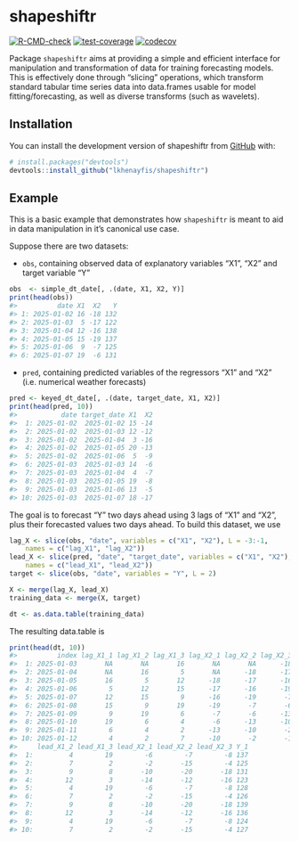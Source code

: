 
<!-- README.md is generated from README.Rmd. Please edit that file -->

# shapeshiftr

<!-- badges: start -->

[![R-CMD-check](https://github.com/lkhenayfis/shapeshiftr/actions/workflows/R-CMD-check.yaml/badge.svg)](https://github.com/lkhenayfis/shapeshiftr/actions/workflows/R-CMD-check.yaml)
[![test-coverage](https://github.com/lkhenayfis/shapeshiftr/actions/workflows/test-coverage.yaml/badge.svg)](https://github.com/lkhenayfis/shapeshiftr/actions/workflows/test-coverage.yaml)
[![codecov](https://codecov.io/gh/lkhenayfis/shapeshiftr/graph/badge.svg?token=JW6LQ7TO2U)](https://codecov.io/gh/lkhenayfis/shapeshiftr)
<!-- badges: end -->

Package `shapeshiftr` aims at providing a simple and efficient interface
for manipulation and transformation of data for training forecasting
models. This is effectively done through “slicing” operations, which
transform standard tabular time series data into data.frames usable for
model fitting/forecasting, as well as diverse transforms (such as
wavelets).

## Installation

You can install the development version of shapeshiftr from
[GitHub](https://github.com/lkhenayfis/shapeshiftr) with:

``` r
# install.packages("devtools")
devtools::install_github("lkhenayfis/shapeshiftr")
```

## Example

This is a basic example that demonstrates how `shapeshiftr` is meant to
aid in data manipulation in it’s canonical use case.

Suppose there are two datasets:

  - `obs`, containing observed data of explanatory variables “X1”, “X2”
    and target variable “Y”

<!-- end list -->

``` r
obs  <- simple_dt_date[, .(date, X1, X2, Y)]
print(head(obs))
#>          date X1  X2   Y
#> 1: 2025-01-02 16 -18 132
#> 2: 2025-01-03  5 -17 122
#> 3: 2025-01-04 12 -16 138
#> 4: 2025-01-05 15 -19 137
#> 5: 2025-01-06  9  -7 125
#> 6: 2025-01-07 19  -6 131
```

  - `pred`, containing predicted variables of the regressors “X1” and
    “X2” (i.e. numerical weather forecasts)

<!-- end list -->

``` r
pred <- keyed_dt_date[, .(date, target_date, X1, X2)]
print(head(pred, 10))
#>           date target_date X1  X2
#>  1: 2025-01-02  2025-01-02 15 -14
#>  2: 2025-01-02  2025-01-03 12 -12
#>  3: 2025-01-02  2025-01-04  3 -16
#>  4: 2025-01-02  2025-01-05 20 -13
#>  5: 2025-01-02  2025-01-06  5  -9
#>  6: 2025-01-03  2025-01-03 14  -6
#>  7: 2025-01-03  2025-01-04  4  -7
#>  8: 2025-01-03  2025-01-05 19  -8
#>  9: 2025-01-03  2025-01-06 13  -5
#> 10: 2025-01-03  2025-01-07 18 -17
```

The goal is to forecast “Y” two days ahead using 3 lags of “X1” and
“X2”, plus their forecasted values two days ahead. To build this
dataset, we use

``` r
lag_X <- slice(obs, "date", variables = c("X1", "X2"), L = -3:-1,
    names = c("lag_X1", "lag_X2"))
lead_X <- slice(pred, "date", "target_date", variables = c("X1", "X2"), L = 0:2,
    names = c("lead_X1", "lead_X2"))
target <- slice(obs, "date", variables = "Y", L = 2)

X <- merge(lag_X, lead_X)
training_data <- merge(X, target)

dt <- as.data.table(training_data)
```

The resulting data.table is

``` r
print(head(dt, 10))
#>          index lag_X1_1 lag_X1_2 lag_X1_3 lag_X2_1 lag_X2_2 lag_X2_3 lead_X1_1
#>  1: 2025-01-03       NA       NA       16       NA       NA      -18        14
#>  2: 2025-01-04       NA       16        5       NA      -18      -17        16
#>  3: 2025-01-05       16        5       12      -18      -17      -16        10
#>  4: 2025-01-06        5       12       15      -17      -16      -19        15
#>  5: 2025-01-07       12       15        9      -16      -19       -7        14
#>  6: 2025-01-08       15        9       19      -19       -7       -6        16
#>  7: 2025-01-09        9       19        6       -7       -6      -13        10
#>  8: 2025-01-10       19        6        4       -6      -13      -10        15
#>  9: 2025-01-11        6        4        2      -13      -10       -2        14
#> 10: 2025-01-12        4        2        7      -10       -2       -1        16
#>     lead_X1_2 lead_X1_3 lead_X2_1 lead_X2_2 lead_X2_3 Y_1
#>  1:         4        19        -6        -7        -8 137
#>  2:         7         2        -2       -15        -4 125
#>  3:         9         8       -10       -20       -18 131
#>  4:        12         3       -14       -12       -16 123
#>  5:         4        19        -6        -7        -8 128
#>  6:         7         2        -2       -15        -4 126
#>  7:         9         8       -10       -20       -18 139
#>  8:        12         3       -14       -12       -16 136
#>  9:         4        19        -6        -7        -8 124
#> 10:         7         2        -2       -15        -4 127
```
